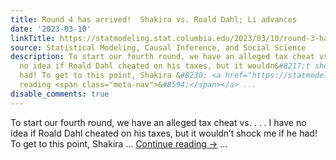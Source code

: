 ```yaml
---
title: Round 4 has arrived!  Shakira vs. Roald Dahl; Li advances
date: '2023-03-10'
linkTitle: https://statmodeling.stat.columbia.edu/2023/03/10/round-3-has-arrive-shakira-vs-roald-dahl-li-advances/
source: Statistical Modeling, Causal Inference, and Social Science
description: To start our fourth round, we have an alleged tax cheat vs. . . . I have
  no idea if Roald Dahl cheated on his taxes, but it wouldn&#8217;t shock me if he
  had! To get to this point, Shakira &#8230; <a href="https://statmodeling.stat.columbia.edu/2023/03/10/round-3-has-arrive-shakira-vs-roald-dahl-li-advances/">Continue
  reading <span class="meta-nav">&#8594;</span></a> ...
disable_comments: true
---
```

To start our fourth round, we have an alleged tax cheat vs. . . . I have no idea if Roald Dahl cheated on his taxes, but it wouldn&#8217;t shock me if he had! To get to this point, Shakira &#8230; <a href="https://statmodeling.stat.columbia.edu/2023/03/10/round-3-has-arrive-shakira-vs-roald-dahl-li-advances/">Continue reading <span class="meta-nav">&#8594;</span></a> ...